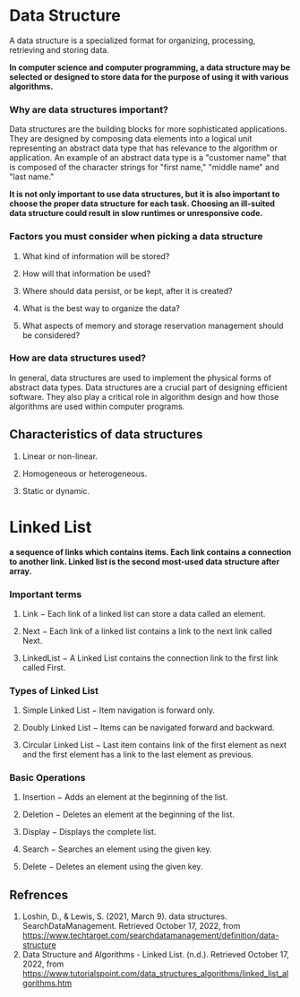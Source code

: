 # Data Structure
A data structure is a specialized format for organizing, processing, retrieving and storing data. 

**In computer science and computer programming, a data structure may be selected or designed to store data for the purpose of using it with various algorithms.**



### Why are data structures important?
Data structures are the building blocks for more sophisticated applications. They are designed by composing data elements into a logical unit representing an abstract data type that has relevance to the algorithm or application. An example of an abstract data type is a "customer name" that is composed of the character strings for "first name," "middle name" and "last name."

**It is not only important to use data structures, but it is also important to choose the proper data structure for each task. Choosing an ill-suited data structure could result in slow runtimes or unresponsive code.**

### Factors you must  consider when picking a data structure 
1. What kind of information will be stored?

2. How will that information be used?

3. Where should data persist, or be kept, after it is created?

4. What is the best way to organize the data?

5. What aspects of memory and storage reservation management should be considered?

### How are data structures used?
In general, data structures are used to implement the physical forms of abstract data types. Data structures are a crucial part of designing efficient software. They also play a critical role in algorithm design and how those algorithms are used within computer programs.

## Characteristics of data structures
1. Linear or non-linear.

2. Homogeneous or heterogeneous.

3. Static or dynamic.

# Linked List

**a sequence of links which contains items. Each link contains a connection to another link. Linked list is the second most-used data structure after array.**

### Important terms
1. Link − Each link of a linked list can store a data called an element.

2. Next − Each link of a linked list contains a link to the next link called Next.

3. LinkedList − A Linked List contains the connection link to the first link called First.

### Types of Linked List
1. Simple Linked List − Item navigation is forward only.

2. Doubly Linked List − Items can be navigated forward and backward.

3. Circular Linked List − Last item contains link of the first element as next and the first element has a link to the last element as previous.

### Basic Operations
1. Insertion − Adds an element at the beginning of the list.

2. Deletion − Deletes an element at the beginning of the list.

3. Display − Displays the complete list.

4. Search − Searches an element using the given key.

5. Delete − Deletes an element using the given key.

## Refrences
1. Loshin, D., & Lewis, S. (2021, March 9). data structures. SearchDataManagement. Retrieved October 17, 2022, from https://www.techtarget.com/searchdatamanagement/definition/data-structure
2. Data Structure and Algorithms - Linked List. (n.d.). Retrieved October 17, 2022, from https://www.tutorialspoint.com/data_structures_algorithms/linked_list_algorithms.htm
